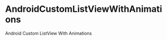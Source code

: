 AndroidCustomListViewWithAnimations
===================================

Android Custom ListView With Animations
